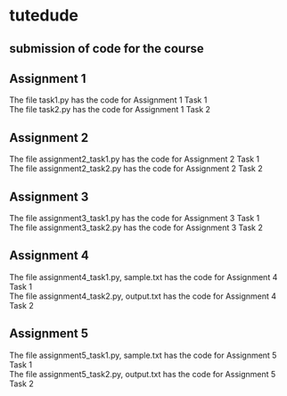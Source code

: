 # tutedude
## submission of code for the course
## Assignment 1 
The file task1.py has the code for Assignment 1 Task 1<br>
The file task2.py has the code for Assignment 1 Task 2
## Assignment 2
The file assignment2_task1.py has the code for Assignment 2 Task 1<br>
The file assignment2_task2.py has the code for Assignment 2 Task 2
## Assignment 3
The file assignment3_task1.py has the code for Assignment 3 Task 1<br>
The file assignment3_task2.py has the code for Assignment 3 Task 2
## Assignment 4
The file assignment4_task1.py, sample.txt has the code for Assignment 4 Task 1<br>
The file assignment4_task2.py, output.txt has the code for Assignment 4 Task 2
## Assignment 5
The file assignment5_task1.py, sample.txt has the code for Assignment 5 Task 1<br>
The file assignment5_task2.py, output.txt has the code for Assignment 5 Task 2

